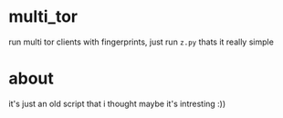 # multi_tor
run multi tor clients with fingerprints, 
just run `z.py` thats it really simple

# about
it's just an old script that i thought maybe it's intresting :))

